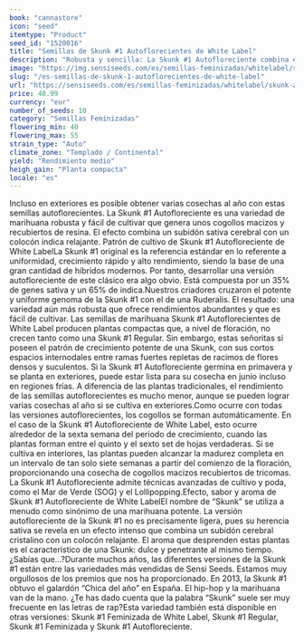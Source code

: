 ```yaml
---
book: "cannastore"
icon: "seed"
itemtype: "Product"
seed_id: "1520016"
title: "Semillas de Skunk #1 Autoflorecientes de White Label"
description: "Robusta y sencilla: La Skunk #1 Autofloreciente combina el subidón sativa con el efecto relajante indica. ¡Es posible obtener varias cosechas al año!"
image: "https://img.sensiseeds.com/es/semillas-feminizadas/whitelabel/skunk-autofloracion-image.png"
slug: "/es-semillas-de-skunk-1-autoflorecientes-de-white-label"
url: "https://sensiseeds.com/es/semillas-feminizadas/whitelabel/skunk-autofloracion?a_aid=cannastore"
price: 48.99
currency: "eur"
number_of_seeds: 10
category: "Semillas Feminizadas"
flowering_min: 40
flowering_max: 55
strain_type: "Auto"
climate_zone: "Templado / Continental"
yield: "Rendimiento medio"
heigh_gain: "Planta compacta"
locale: "es"
---
```

Incluso en exteriores es posible obtener varias cosechas al año con estas semillas autoflorecientes. La Skunk #1 Autofloreciente es una variedad de marihuana robusta y fácil de cultivar que genera unos cogollos macizos y recubiertos de resina. El efecto combina un subidón sativa cerebral con un colocón indica relajante. Patrón de cultivo de Skunk #1 Autofloreciente de White LabelLa Skunk #1 original es la referencia estándar en lo referente a uniformidad, crecimiento rápido y alto rendimiento, siendo la base de una gran cantidad de híbridos modernos. Por tanto, desarrollar una versión autofloreciente de este clásico era algo obvio. Está compuesta por un 35% de genes sativa y un 65% de indica.Nuestros criadores cruzaron el potente y uniforme genoma de la Skunk #1 con el de una Ruderalis. El resultado: una variedad aún más robusta que ofrece rendimientos abundantes y que es fácil de cultivar. Las semillas de marihuana Skunk #1 Autoflorecientes de White Label producen plantas compactas que, a nivel de floración, no crecen tanto como una Skunk #1 Regular. Sin embargo, estas señoritas sí poseen el patrón de crecimiento potente de una Skunk, con sus cortos espacios internodales entre ramas fuertes repletas de racimos de flores densos y suculentos. Si la Skunk #1 Autofloreciente germina en primavera y se planta en exteriores, puede estar lista para su cosecha en junio incluso en regiones frías. A diferencia de las plantas tradicionales, el rendimiento de las semillas autoflorecientes es mucho menor, aunque se pueden lograr varias cosechas al año si se cultiva en exteriores.Como ocurre con todas las versiones autoflorecientes, los cogollos se forman automáticamente. En el caso de la Skunk #1 Autofloreciente de White Label, esto ocurre alrededor de la sexta semana del periodo de crecimiento, cuando las plantas forman entre el quinto y el sexto set de hojas verdaderas. Si se cultiva en interiores, las plantas pueden alcanzar la madurez completa en un intervalo de tan solo siete semanas a partir del comienzo de la floración, proporcionando una cosecha de cogollos macizos recubiertos de tricomas. La Skunk #1 Autofloreciente admite técnicas avanzadas de cultivo y poda, como el Mar de Verde (SOG) y el Lollipopping.Efecto, sabor y aroma de Skunk #1 Autofloreciente de White LabelEl nombre de “Skunk” se utiliza a menudo como sinónimo de una marihuana potente. La versión autofloreciente de la Skunk #1 no es precisamente ligera, pues su herencia sativa se revela en un efecto intenso que combina un subidón cerebral cristalino con un colocón relajante. El aroma que desprenden estas plantas es el característico de una Skunk: dulce y penetrante al mismo tiempo. ¿Sabías que…?Durante muchos años, las diferentes versiones de la Skunk #1 están entre las variedades más vendidas de Sensi Seeds. Estamos muy orgullosos de los premios que nos ha proporcionado. En 2013, la Skunk #1 obtuvo el galardón “Chica del año” en España. El hip-hop y la marihuana van de la mano. ¿Te has dado cuenta que la palabra “Skunk” suele ser muy frecuente en las letras de rap?Esta variedad también está disponible en otras versiones: Skunk #1 Feminizada de White Label, Skunk #1 Regular, Skunk #1 Feminizada y Skunk #1 Autofloreciente.
